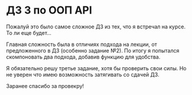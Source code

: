 # ДЗ 3 по ООП API 

Пожалуй это было самое сложное ДЗ из тех, что я встречал на курсе. То ли еще будет...

Главная сложность была в отличиях подхода на лекции, от предложенного в ДЗ 
(особенно задание №2). 
По итогу я попытался скомпоновать два подхода, добавив функцию для удобства.

Я обязательно решу третье задание, хотя бы проверить свои силы. 
Но не уверен что имею возможность затягивать со сдачей ДЗ. 

Заранее спасибо за провекру!